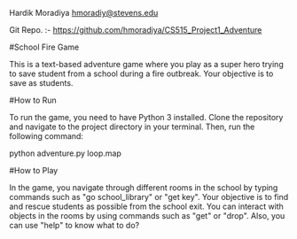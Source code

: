 Hardik Moradiya hmoradiy@stevens.edu

Git Repo. :- https://github.com/hmoradiya/CS515_Project1_Adventure

#School Fire Game

This is a text-based adventure game where you play as a super hero trying to save student from a school during a fire outbreak. Your objective is to save as students.

#How to Run

To run the game, you need to have Python 3 installed. Clone the repository and navigate to the project directory in your terminal. Then, run the following command:

python adventure.py loop.map

#How to Play

In the game, you navigate through different rooms in the school by typing commands such as "go school_library" or "get key". Your objective is to find and rescue students as possible from the school exit. You can interact with objects in the rooms by using commands such as "get" or "drop". Also, you can use "help" to know what to do?
